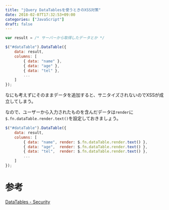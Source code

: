 ```yaml
---
title: "jQuery DataTablesを使うときのXSS対策"
date: 2018-02-07T17:32:53+09:00
categories: ["JavaScript"]
draft: false
---
```


```js
var result = /* サーバーから取得したデータとか */

$("#dataTable").DataTable({
	data: result,
	columns: [
		{ data: "name" },
		{ data: "age" },
		{ data: "tel" },
		...
	]
});
```

なにも考えずにそのままデータを追加すると、サニタイズされないのでXSSが成立してしまう。

なので、ユーザーから入力されたものを含んだデータは`render`に`$.fn.dataTable.render.text()`を設定しておきましょう。

```js
$("#dataTable").DataTable({
	data: result,
	columns: [
		{ data: "name", render: $.fn.dataTable.render.text() },
		{ data: "age",  render: $.fn.dataTable.render.text() },
		{ data: "tel",  render: $.fn.dataTable.render.text() },
		...
	]
});
```

# 参考

[DataTables - Security](https://datatables.net/manual/security)